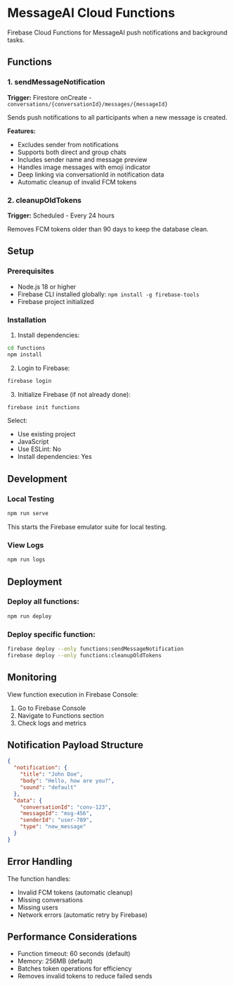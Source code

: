 # MessageAI Cloud Functions

Firebase Cloud Functions for MessageAI push notifications and background tasks.

## Functions

### 1. sendMessageNotification
**Trigger:** Firestore onCreate - `conversations/{conversationId}/messages/{messageId}`

Sends push notifications to all participants when a new message is created.

**Features:**
- Excludes sender from notifications
- Supports both direct and group chats
- Includes sender name and message preview
- Handles image messages with emoji indicator
- Deep linking via conversationId in notification data
- Automatic cleanup of invalid FCM tokens

### 2. cleanupOldTokens
**Trigger:** Scheduled - Every 24 hours

Removes FCM tokens older than 90 days to keep the database clean.

## Setup

### Prerequisites
- Node.js 18 or higher
- Firebase CLI installed globally: `npm install -g firebase-tools`
- Firebase project initialized

### Installation

1. Install dependencies:
```bash
cd functions
npm install
```

2. Login to Firebase:
```bash
firebase login
```

3. Initialize Firebase (if not already done):
```bash
firebase init functions
```

Select:
- Use existing project
- JavaScript
- Use ESLint: No
- Install dependencies: Yes

## Development

### Local Testing
```bash
npm run serve
```

This starts the Firebase emulator suite for local testing.

### View Logs
```bash
npm run logs
```

## Deployment

### Deploy all functions:
```bash
npm run deploy
```

### Deploy specific function:
```bash
firebase deploy --only functions:sendMessageNotification
firebase deploy --only functions:cleanupOldTokens
```

## Monitoring

View function execution in Firebase Console:
1. Go to Firebase Console
2. Navigate to Functions section
3. Check logs and metrics

## Notification Payload Structure

```json
{
  "notification": {
    "title": "John Doe",
    "body": "Hello, how are you?",
    "sound": "default"
  },
  "data": {
    "conversationId": "conv-123",
    "messageId": "msg-456",
    "senderId": "user-789",
    "type": "new_message"
  }
}
```

## Error Handling

The function handles:
- Invalid FCM tokens (automatic cleanup)
- Missing conversations
- Missing users
- Network errors (automatic retry by Firebase)

## Performance Considerations

- Function timeout: 60 seconds (default)
- Memory: 256MB (default)
- Batches token operations for efficiency
- Removes invalid tokens to reduce failed sends
